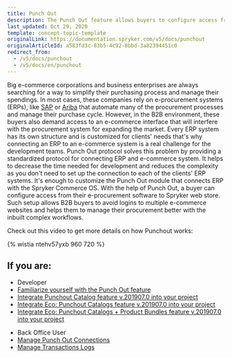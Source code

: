 ```yaml
---
title: Punch Out
description: The Punch Out feature allows buyers to configure access from their e-procurement software to Spryker web store, thus, avoiding logins to many e-commerce websites
last_updated: Oct 29, 2020
template: concept-topic-template
originalLink: https://documentation.spryker.com/v5/docs/punchout
originalArticleId: a583fd3c-83b5-4c92-8bbd-3a82394451c0
redirect_from:
  - /v5/docs/punchout
  - /v5/docs/en/punchout
---
```


Big e-commerce corporations and business enterprises are always searching for a way to simplify their purchasing process and manage their spendings. In most cases, these companies rely on e-procurement systems (ERPs), like [SAP](https://www.sap.com/index.html) or [Ariba](https://www.ariba.com/) that automate many of the procurement processes and manage their purchase cycle. However, in the B2B environment, these buyers also demand access to an e-commerce interface that will interfere with the procurement system for expanding the market.
Every ERP system has its own structure and is customized for clients' needs that's why connecting an ERP to an e-commerce system is a real challenge for the development teams. Punch Out protocol solves this problem by providing a standardized protocol for connecting ERP and e-commerce system. It helps to decrease the time needed for development and reduces the complexity as you don't need to set up the connection to each of the clients' ERP systems. It's enough to customize the Punch Out module that connects ERP with the Spryker Commerce OS.
With the help of Punch Out, a buyer can configure access from their e-procurement software to Spryker web store. Such setup allows B2B buyers to avoid logins to multiple e-commerce websites and helps them to manage their procurement better with the inbuilt complex workflows. 

Check out this video to get more details on how Punchout works:

{% wistia ntehv57yxb 960 720 %}

## If you are:

<div class="mr-container">
    <div class="mr-list-container">
        <!-- col1 -->
        <div class="mr-col">
            <ul class="mr-list mr-list-green">
                <li class="mr-title">Developer</li>
                <li><a href="/docs/scos/user/features/{{page.version}}/technology-partner-integrations/punch-out/punch-out-feature-overview.html" class="mr-link">Familiarize yourself with the Punch Out feature</a></li>
                <li><a href="/docs/scos/user/technology-partners/{{page.version}}/order-management-erpoms/punchout-catalogs/punchout-catalog-feature-integration.html" class="mr-link">Integrate Punchout Catalog feature v.201907.0 into your project</a></li>
                <li><a href="/docs/scos/user/technology-partners/{{page.version}}/order-management-erpoms/punchout-catalogs/eco-punchout-catalogs-feature-integration.html" class="mr-link">Integrate Eco: Punchout Catalogs feature v.201907.0 into your project</a></li>
                  <li><a href="/docs/scos/user/technology-partners/{{page.version}}/order-management-erpoms/punchout-catalogs/eco-punchout-catalogs-product-bundles-feature-integration.html" class="mr-link">Integrate Eco: Punchout Catalogs + Product Bundles feature v.201907.0 into your project</a></li>
            </ul>
        </div>
         <!-- col2 -->
        <div class="mr-col">
            <ul class="mr-list mr-list-blue">
                <li class="mr-title"> Back Office User</li>
                <li><a href="/docs/scos/user/back-office-user-guides/{{page.version}}/punch-out/managing-punch-out-connections.html" class="mr-link">Manage Punch Out Connections</a></li>
                <li><a href="/docs/scos/user/back-office-user-guides/{{page.version}}/punch-out/managing-transactions-log.html" class="mr-link">Manage Transactions Logs</a></li>
            </ul>
        </div>
         </div>
</div>
